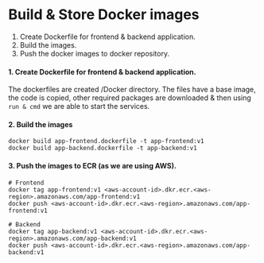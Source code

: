 # Build & Store Docker images

1. Create Dockerfile for frontend & backend application.
2. Build the images.
3. Push the docker images to docker repository.

#### 1. Create Dockerfile for frontend & backend application.
The dockerfiles are created /Docker directory. 
The files have a base image, the code is copied, other required packages are downloaded & then using `run & cmd` we are able to start the services.

#### 2. Build the images 
```
docker build app-frontend.dockerfile -t app-frontend:v1
docker build app-backend.dockerfile -t app-backend:v1
```

#### 3. Push the images to ECR (as we are using AWS).

```
# Frontend
docker tag app-frontend:v1 <aws-account-id>.dkr.ecr.<aws-region>.amazonaws.com/app-frontend:v1
docker push <aws-account-id>.dkr.ecr.<aws-region>.amazonaws.com/app-frontend:v1

# Backend
docker tag app-backend:v1 <aws-account-id>.dkr.ecr.<aws-region>.amazonaws.com/app-backend:v1
docker push <aws-account-id>.dkr.ecr.<aws-region>.amazonaws.com/app-backend:v1
```